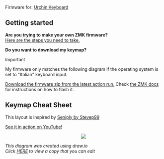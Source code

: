Firmware for: [Urchin Keyboard](https://github.com/duckyb/urchin)

## Getting started

**Are you trying to make your own ZMK firmware?**  
[Here are the steps you need to take.](./GETTING_STARTED.md)

**Do you want to download my keymap?**  

> [!IMPORTANT]
> My firmware only matches the following diagram if the operating system is set to "Italian" keyboard input.

[Download the firmware zip from the latest action run.](https://github.com/duckyb/zmk-urchin/actions/workflows/build.yml?query=is%3Asuccess+branch%3Amaster) Check [the ZMK docs](https://zmk.dev/docs/user-setup#installing-the-firmware) for instructions on how to flash it.

## Keymap Cheat Sheet

This layout is inspired by [Seniply by Stevep99](https://stevep99.github.io/seniply/)

[See it in action on YouTube!](https://youtu.be/IZ83uU0ltaE)
<div align="center">
  
  <picture>
      <source media="i(min-width: 768px)" srcset="my_urchin_layout.png"/>
      <img src="my_urchin_layout.png"/>
  </picture>

</div>

*This diagram was created using draw.io*  
*Click [HERE](https://viewer.diagrams.net/?tags=%7B%7D&lightbox=1&highlight=0000ff&edit=_blank&layers=1&nav=1&title=my_urching_layout.drawio&dark=auto#R%3Cmxfile%3E%3Cdiagram%20id%3D%224sZqK0B1l8go1OKUgbZV%22%20name%3D%22Page-1%22%3E7V1dl9o40v4te8HZnTkHjiV%2FX0IDM5mkk7zpTXZmbua4wd3NhMYM0JP0e7G%2FfW2wjK2SPwDbpW65LxKwjQ16qkqPSo9KPf3q8ftPG2%2F9cB3M%2FWWPavPvPX3co5TYlIT%2FRUee4yPEoocj95vFPD52PHCz%2BH8%2FPqjFR58Wc3%2BbuXAXBMvdYp09OAtWK3%2B2yxzzNpvgW%2Fayu2CZferau4%2BfqB0P3My8pQ8u%2B89ivns4HHWofTz%2Bs7%2B4f9glv889nHn02MXxjbcP3jz4ljqkT3r61SYIdodXj9%2Bv%2FGXUeqxdDp%2Bb5pxNvtjGX%2B2qfOCvDx9s7e02GN8%2BvX3wR5O%2Fgt9%2F6sd3%2BdtbPsU%2F%2BP%2Fib7t7Zk3w7WGx82%2FW3ix6%2Fy3EuaePHnaPy%2FAdCV962%2FWh4e8W3%2F3wWaO7YLWLgSR2%2FH7qPS6WkQ188Tdzb%2BWxy%2BKnkPj9VbAMNvun6sPpyL3af3yxXKaO644%2BMaLjm%2BBpNY8euP80bA320%2FzNzv%2BeOhS3zk9%2B8OjvNs%2FhJeysGSPFbFWPQf52BN6IL3lIYc6OebGp3Sd3PqIRvogBOQEcCsD5j7rguBw4hOKCowNwJsqCQ%2FUsOC6y4xgAm0%2FqYmNL5jgmAOffyoKjEw4cRhawwLEAOENlwQF8wEYOazYA50ZdcHg%2BYCKHNQeAM1YWHJ4PoDNpF4AzVRccnhBgew7rA1Po%2FKQsOoARWMiMgMAUwe%2FKosNTgpATIKMDcwS%2FqosOzwlc7MgGkwRXyqIDSAE2nSYwTfBFXXR4VoDuOzBPMFIWHZ4VUA2bFcBEQY9ay%2FCxo%2B3aW2VQsv56iuY4RrNDSw3Dk5v7238RO0Q4fLpGHPbCdX%2FYtxf7RPjqPvr%2FZj1jdw%2B%2F7eEBhzMXW8Qm2Hm7RbCKzpsXWEiOJWx3m%2BCrnzpjTbXwD9rU3f6vEc%2FmekVqWMi2A%2FMYpbYTtVb%2FLsYhsqDwlPcYgRtfsPXvAz88%2FrQI%2F%2FEfgz8X%2FBUHG%2BOPeuv1MvrcwThP%2Bugq2AWln4w%2BrO2%2F%2FXZvVdF317X1d6Gds2aIrs9vhio3mtCeY%2FeGdsptDjfNPqhBb9KZkcfelLw%2FPd7qWhgALehl0%2BnIsa6AzwCfG9vuaO9zdURi3cl6k2UgexNMPP2mbD9p2Fl00PPpBGaePiuLjkk4dLCnoph1pNB5oy46ZhYd7ElcChNPH9QFx5XNdWDi6aOy6FgcKUCf76Aw8fSzsugAUoCdUqcw8fSLsugAUoA9HUVh4umtuuiYskU2mHh6py46PCtA9x3VUzuUFmVkrnrDxlIvL9WGAXfCnhaiMKHyXll0eO6EPvFAYULlWll0AHfCnrTTYUKlJ%2F2UtzXUtOm0FfaEHdt0mFMZqIsOz57QvQfmVNRiTzpjT4cT3%2BJGj04Z8QSOkFdZvZHZ8apiXoUuVaOGCcDw5%2Fc%2Ba7Vgs3sI7oOVt5wcj3LtcrzmXRCs44N%2F%2BrvdcwyR9xSaXgZQ%2F%2Fti92v4WhuY8bvfUmfGUWtp7M0ze7MKf3DqQ9Hb39Lnjh%2Fbv2OfK7KN2IQMaBuWq1lTtyeYuCSjIQntu8AetsHTZuYXxZQ417TzNvf%2BruBCpv%2BJICm0r42%2F9HaLv%2F3M96g%2FFsIM5l4FcqE3pyao%2B%2FwM9Ytyb4NXomLPQ%2BswqXnz%2FFgrYDUKdMitR3wq8jlNsybDKYS4OYGOwfEQdIGODjOgrHe9Zf1qiJSf6nJvc%2FvbY3NF7lYCf4UAakNo8vUh06lliUCOztSmCNGcgZkB0II9bVLPIA2g3hiAMEk6XV0ePOuJldP9n4Doa0OXwFgJsKNj26oLO17Pb7ABNZrrwQRqXxLc8PX8uqsjowNTgyw8qogPr%2BjXbWzvgcnBf6iLji2Z9xiC5KCpbtEMXtNvaAQZH5gcVCv9RJ2z0k%2FDcW806dJPJczKRO4bDFFyFWak5MKnueQ3z60MHbt3gAmfnin71FF73Ap9ZGLA%2FM5kK8uYEp9d4fuPIGnDhI7S4tNcfAPsysBmV2esmHxV7EovlEbZveGw41AlHMrF7gME8j5b9j66RQ5lY%2FcBMD%2F1X8nRaZFBoY9AYHaqZ8jeQ7fIoLC9h0XbFyVeazE%2F5SAzKGoSAEabApLeUT5yFJOUCUh6afnIUU1Sr4CEDN2oZQXVJtiZXHsoF5DEvLVUQEKcmB3UpyDZf3S42XjPqQvWwWK126bu%2FDE6cLRbMDBz0pZXdrkb1505Gurh%2BUezTX5IJUv%2B%2FeHB%2B%2Fom%2BPJ0tx06t7%2FcOl80s0%2BY0g%2FfkqsKoU6z49nT5u9kzv9822MOX2p7TLGAbHqh9WSMybRIoe3B67XC6zlGc%2BLlDq3VsgsRS1dt2itFLuxE6yrTU5twpPEyPSbF1ms6LmaQIr0zultSe3crsprc4k5jWxvZl%2Bk1TbtiyKOOI0XMs%2FkkRVl%2Fy1fVpnq9Pa64WamA259WrywaXEcJMT2uVkbpD6k816vJ0p1SUqqt2lEXhPhEtplXOyq%2FWlT9IypOkm%2BynD3aiFcw58aKEyg44uUXO6IrMkw459YzZc%2BHN7hgi1vuiK5oMuGc24%2BSo9NeqQh0NaApmnGT3XvaKxaB7z1wNun6JllosGHE4lqWosx5wvWxo2m2DiADxGJoappRk3CdX92HLg8x4dTTvyTBrf2OChAJbPGBKZh6YqOB5QuYY2%2BPU6DreJhmJwOVurvV8KwCPdBZQpV0MlhWFSZXNjc6I%2BHzqhI5XSWqizkVtmDEEqRnFMYHsCpsQYIlSM%2FYsuPTIpXCFvRYMD3zh%2BTotEik0KMbTM%2BoK4YD%2FAndd1Sv5NnVomqQWWEL2S3BQv6apoN5o%2Fg0XO5amDJto5oRxn47fJ2jNudMxdo9Vh%2F29ZYxy6j3YBqbaho1i9AtFblYcTqyXFPKYJSkKpkF86jXkzGcs3j%2F%2BfKitLVVvqo2i5HACkXE%2B7%2FozIM3D74xu%2Fjq72YP8Zused8vve22VyL%2BPL8%2BFroyzhalaLn6WPvaZ1jlsc6qdcZsRoM2k4hoakATlsvSDcgG2q2XRTQ4Fhn9W3K6Fu0jKRjIC0DWNNetBzx%2BRaLFRKt4e8cLJpGfdpcLjl8q1ebXJFoWssaMaJBrf1G3phkvyrdMdA%2BCnOaLyjoZfkUQvgcRyDfUlZnxyxIt7EwZIaIZYSR0Km1DPffvvKdko2ERmo2XMrB17LDHNlDsUKtOJmwNPRSKFOsdasUUA52kE8FEaYdaMe2QwNdEZcDxlGiyAscTEpugExKR8F1RugiIh40eDEUzq6qiwxMM7BVxhIhmBhVFhycSEpB2kY5dVXR4woDuO0y%2Fo6xmhOYunt7%2F5E4TUkSbzPZok3hi39EBGF1RHpGbv7CqPHwZnHhpgkRVc5ImbUGPxG3c1JQeqc4qPfs%2FGJtOrtKT0S%2BkRQoZLUMdXTNPa10Xu2sWZTu7%2BiewC39t9U9k0vLx9U8c7C1JCYXp5Hqnpo0XxMj49TX4M2tUlDeuMqA4%2BjOxc%2Fy5MT9Ow18m2pIJfn75Dv68N4UJaKi9VWW8xK%2FfwReO0HN3NKjgnW7nncULhCTwzi6PnbvABX%2FKlYry2PW6z0vmNviTdBSmstWtvMdzD%2FzJb5YFSsEj%2B2ZxLXIP9PCmw4SZpS48rnTec0a66VWlkbrqK5dSKPzJZh0mh9QtUAAIVIvTdTnwwOQQ3B9GFXgAgUIXA%2BgweaPu%2BJAnUBIEN5i8gdPfysDDEyh87%2BnKr3TlVxqjVugaWL0BlWXLxVAapFqcZBl9mpSaqMoo9voEZRTp1b0PkAEtI3%2FbPTIakgktsoZylZVetUYKc2bsfYA4zUuZzIq%2FXrd0zlCbEFrpMOu6r9RRY%2BypUfmUt3lNYl%2F5FT3qj0o8R0LXNLE7Z4vxvAkpwvT95%2BvR5BOAtZFiK8XrlLz8sjrTqDJHAeg1gAaLrVgU9v0tF1sR7jqkKDXjlye56NRMtOeQsuhwfZSLPi4U7DikLDq8UttFT6oIdxxSFR1%2BY2V83%2BkEK7mrb1z0dL6o2H2d6JyiVpF1qTnPFoiGLgIU1cBX1al4ukA0ih3zBCXwlYWH5wtEI%2Bje0xGGXMIgg%2Fc0zBheQ5%2FEMwmiYW%2F9RIT1eRX1Kl63gU%2F0bCjdm3bCDXmGSTaF%2BKjrP7xyAz%2FJYMOB0rSTbkjkP3BENFVX2c9rD%2FAT3HY3JMpnB9h7ghMbjoimCi%2B84NmBgx7d8oVpUWv1coVpFRZ9Tq2UcutwtwaUWy9p2RpgH%2FjREyq3pra6%2FsmzD3z%2FhAKXqbqL5nn2IUHKz2k4OfEacko8LZEgp%2BQIshausn7F8xIJcrWOIG3BnF1FhEz5Ip8gcUEUzvy58vmQIHXB9slQECHIHtCn250GkhevduEE0dz2Vk7k1JSFHKHNlRMDjeq94%2BoJbeBStn1szgqK8M1Hf7MIf76%2F6Qnqxp67xKKRNRJOnCzCWiMBFjWYYFEDZ1mHbxp%2F6mhc8Ea8KSebgLE7HVoH3OnSZRvJg%2BRat%2BGcUWuMq19KTVa4NPVCXCM3u3lrY1t2t1Aj9%2BSVIpkauXNv%2B5CcabJgLr%2B4hGgsj4HX08JE53Q1A%2FgjLCmxNM8lcJwenqFj22p%2FSYmroS8pcRtOqpzimLImVaB4FH1E6IrKnnewFa9BQU8xuzDT0qFWtjYFfeLGlWjVnbSo8WtW8H1NInm9rKiBtSzoIga3k3Uf%2By%2BDZmmHiR8Ku4VgR3gcHh50AZ3bQHGYlwpPUjQtgQddf8rqPnTw0KicgmTeQzWJhsLY8OgaDw%2F26geqSTTkxYYHUAMLOyNBmcF08IioAfZwiGoSDWKx4YHUAJtYU02i0So6PIAa4HtPt%2FKhgBpgZw2o1mUNCqgBtvSGal3WIJ8aWNjaNap1WYN8aiABse6yBvnUAN97SJc1yKcGFvbqA0pg1uCwj%2FeFEDWwYXdqAihnu%2B6SHYeTzbvr8DTQT2HriijTUzek4G1awLsKVj7AMKMTq8MD%2BUpNVotC3hzYusxDankWBw9%2BWpV0mYfU4iweHvRJCdJlHvKl3ehTemF87eDJk%2FDL4D1d5iG1JouHBz3rTbrMQwE1QE%2Brki7zUEAN0CclaJd5KKAG6MGNwsyDuvAAaoDvPQ1kE14qPIAa4Ge9aZc1yKcG%2BGlV2mUN8qkB%2FqQE7bIG%2BdRAguDWZQ3yqYEE3tNlDQqoAbqchL6cLXCFxQXiiSC4reH%2BD4CIVFcAyIjQJ5KoKB3RVbJ4PZUs%2BEiDPuPMYl9aPBC%2B2gVB%2BH14K0CoZxFtgzoV7qMcnXFdaCP11rPQuHoWxEQvaEF1WPO6xbpRcTmnSntuV7ABQ%2BTlrivGfDp1tGL5R9NFnCg%2FEkpqtpbUXjrjTjn1oOqqmxR2gJh2RHrp2mMllcdYYbHkTbXCYufZ39VVnv0lZ5KyZ4UctLRIGTXiLEdpkTLDqtu%2BL4tBBkxeXXnrLeMTtxtGJd4Fs6%2FAzMLwu%2BMYxHJxH7GFWdiGUXG5URSkFzNvOYxPPC7m870BirqdbMeU6dxz%2B%2FOqtgFpbZ651NDhcAQhKX2Fxg%2B6HZ97%2BesOErjw4IFZsD%2FUxYcXdFILO88i2PT5GsbIz2tlMQOrESh68kWwFfTNbLkRwBaoCxu%2FSkECV4M5s%2BuRursDgYUK1MaeUTM7sU0%2Bl9DRhZ4WTAUJ%2Bqp3%2Ft1OXdR4hqFr2GHPghocAWrjlbKYQYaBztpZ51mM2afomyiLGk8wJPC0Tq%2BTzy50gs0uLJipuFkt1tCvbvylsrhB2oEuIrU6IU8Bv0BfX2J1Qp58KiEBaRclKzbLjgEWcgl8rxIlK9TdCBzSCfRFwxZMVnRVFao4G%2BjCWE1YNChtmNg4VVVlOActlc40VfQgqdIiHPp3MV7R1eEtvMfICOIbbf37ILQa7WkR%2FuM%2FBn8u%2BCsOd%2BSPeuv1Mvrc4Yuc9NFVsAtKP3n89sfNt3UtZ%2FPt3oT2HLs3tFvQizWtTdzb%2B8ixrkSeMLbd0d4TZJCLgUoXBsEWKNow2%2FQOco2rd2%2BV7crAShb8vLtdKd2kMmhgfQv%2BdJYNs02fOtAKV73gTx3bMAf1ZrVVFyFe7yyBW8Fs01jhfCBY%2B4I%2FOWKfsZvn62LhtIiFW70IoWZY%2BEu1YsC58GcjbNECu86KU1asd1ZcQkLxpzxt0TrEzopTVkw6Ky5j5fiM4oxVlWpZMe2suGTkgh%2BL2eowZa2YFlrxVW846qy4ZHSHP1%2FtwATyz%2BG9lYUIDl3QZz7ZBN7JgeboqsTIcdWP3n2ukx5zmxc8oLZvOn7fRZOy8Qm6jMIRSTKVM9XPHztTLRmESNDxwamByWquLkKAYOMHE5EQVSWCnQwTDye%2Bxa0enTJieVDOADJaZ9dFoGLqjS60dhpQ8jZUVAyBh%2FPCeHytjXPGFEJXDOzlFgPDF0o6AlXyh883k%2FBu1x%2B%2BTIAhNFIPLAvm3NE0WxeBOTS1sFuCZpHU%2F8qaz%2BWACYqBJQXq2ygG9vvDg%2Ff1TfDl6W47dG5%2FuXW%2BaGafOLjFwHpVS4GdW8IpqbRU6HbllZbcOL6XVlpi1dVqriQ23Gy859QF66is1zZ1Z648GM8fSDylnVdOjLs%2BTuIcTevw%2FKOh1VFAjLXpq9DI56viC3qLJjsIvhgU0dCrRbpn5Fs6JT0YML08JX0eIU%2BU9CUrTBJdfR39sO5wftFi3V5hJwxp09Vuc7mosKmKzVrIkS05sDS4RF2yihsLSkEF5t8uBrJBHxRuuVoDMK7F8w9z0F6CTgiNoFTxZxWhIZoGiAE6NnBa942a2BhZbFyKDg0k6R%2FUhMaRz20gn%2F6oJDaEctjo%2BH4DJ%2Bx%2BVhEbwARMfCYAZ%2Bp%2BUREayAQM%2FJAGZ5mkXqLYGhOQIaTBGaV3amLDUwEJ%2FEb1pRavUt7bHmGy8aMLTJ28VxEbQJhcdMLEbpytAKEeNJAwOeiBnwlPBIH%2FVhj1z9d47D%2BUxNDblxBAo00Dh%2FEWYC1wNPwoKthYpylz%2BKMzhkJSKEFsEO2%2BoxIpVEyS2hpdpAQ%2F0MFEwV6DeCE6tYkNK2xnm%2BgJOWwTBWL93JKLUdQg6DjCpILMs9%2FV%2Fa7RiW%2BX02sluw5hwWjCIQKAcPvgraOXd0v%2F%2B3CziVRQI381j1%2BOZ5EYajHL4sptzce3qW5r2tVVQT%2Bf29al%2BrxUS5qClmTHLtwQ1OaXGtku88hTdwR1eMEXvFXOlqD54sILNg0Vm4lg%2Fe6Hd2NgKhE677xbf8l5eeVtHjd%2ByAK82%2F39IsuJf1J4c3PUM8dCyyg2bN43Iz6yWoVBJ35KL1bz5vpsXxvoDvPTGCO9FiOi2Zv2iZW9Q3B3t%2FUv3QRW3Dr5i57Ew427ILTleX9P5fre%2FM%2BnbczH4hia0Dw4IiE01v5peZK%2FYxSHVJDoGSoYf7PDkzeP3jJ17m9vs%2FDC%2F0Ob8nZPoSWVXDeLdi4Flyz9XWij%2FZA7zhare3g%2B2KwfvFX8QXo4Fm1s2o%2BNfLi%2Fx90udWYRhsJV3F5MIXg4s9uEtwrb9pFvzDCKBd%2ByD%2FkWbObZr5XcK2TIt18X4e2iex6CbT%2BOg5nr9p3x%2Fh6CNrz1Zl%2Fv93G7X31wefgZc38WbPbddn%2F3sJh9Xfnb%2BLsvVovdgj2BvzYFZuF1qa%2BTvg6sZQlDytfnSqPbbJdfwlGyvVeC0cVkIIwqA1aYsEAIx3w13YtRpyE%2BEA6HBZFB6hL1jSV0WVnPZ8bBCC5XI5qgopEJO2GJsGk4dUOyCOlue0U0xAgRSKd%2FlBmf5jLuJgeN3d6W1jnQQArbo2qmhTRXOr%2FJnw2JWqpy7QxICq5vzivncUbhDsHDv5Q8PDyc%2FX0KWiPRuX6WoIcKOBnzg8zQNNrLAhpkYNMgIpweOcwqSO9G7TIiQ0eP7KJMw1RmhFrjRBIEOmHR9aQTUxEjVzoHUr2keKcQvIhNmehBRpBRYk9TCxxApRx0KiXIKNldRumIUIu7eIkRojCj9IfM%2BLTHntADG4UZJSXDGiRN%2BF6Tn09SgzR1CrqG6JSLHnXylcKHVGK5WJjYbGreYS9cVywW%2FjQYLndNZStfudaLSR1j0zFbLHWbYzr5uuIGTOd6Mk7n2A8H33%2B%2BbsOamq43mScNtfZ%2FPa5cWKZEWNYC05XE6rA5ric2KbK%2BkFBR%2Fo9DuhMYQm0YV3XfcDiEqqoL%2B2bJjdC1hYTCLKTk4sKjVUusLuzTzE1bVBcSQYGT6WomCYGc7v%2FOogd0bFt10YM%2B5faAwZ8OENQ%2B6UsCWqusv8%2BXVcUXSAhqn7DOVDVwCKeXx5cWCYqf%2FENNaEzp%2FEYwe2bCkuZKgMNTSnQ9a1f8xDkrSzcc90aTLktXQKXQ5wYEVVF6jNfLCU6jE2uAUeHrKgTFUXrmlcwItcao8EciBpxam2xlGUDicioJPIcCcP4pMzTNRjZAq9D1sQW1ZNSgVcUbn9u94bAjTwXkCX2KU1z%2F5oD74V%2BZgWqZSKFrLQyYmvqvzPi0R6PQRyGCYjuKSi8hjcL3G5GwW9EBCJjtROdQ%2BampBqQSh%2B3TGpdF1KmKEO0mlKeKyNlSrRbL4bpDfMGDIcr8KMW%2BczdBa86BRPurZb3oJW27dtzLtIJzJZK1%2Bp0r3k1SHgGbCTMPXdmiwyVd2aKubFE2WDVXtqhc19puzSJLlC%2Fgmi4ykXX1X3%2ByjssysttTWoKpbyoIlmznwQZapUJpx9O28s4mOXRHnxj2vtte7bzFKtLejVknKBpKQJEmuwPEpQTocmNFa3azgjGe1OxVm5eDB6fZ2dmBlf3jdlAfGKZ2%2FGO6sxRmxOLuYEAM7QE1G0OxsECiiM%2ByY%2Fm1XRqoui6M8Xl%2Bmmc4vIHhmQUZ2LZjWMTU9%2F9aFPLNgWML%2BpbU4QZsQVgloYB1lg19Dsf6naEUrLsa6Jk%2FyhuKlYofGhEM%2BjEMJb9UwyWG8mNnKOdGFKoNDCeqqGw4dvSvKCOPYSj52cVLDGVfWKczlfyYwtlK1lTIQKOGm%2Fw5gi3JB3qOregNGoslSiheOklQlSsmZyAupy%2BmtUimxW2BUoIpj9LNSxobONoVhki7KOtyv18%2FdNr4qJ1GpY6Z0GDWrsJN25Oi8pmmbWwYZItIU8tjcmpkV0PamiZoGFZ7sqV2qTA8bNfkSvA7aahNBEPtBtuywtrSk4ba%2Bc2W19ANNKd4ASgMlSKztRtrahG1FboztxDbOW253Ok%2BrnE%2BLgx%2BLfu4iN616ONVACiBuXr%2FA9u63RhQgR01HANaaW45woBToVevvnI%2Feud%2FX%2Bx%2BjZGJXv%2BWOj7%2BnjoxfmZvVuFP%2BTX9JvpM1LPHb48f279jn5s9bf5OjCA3Ih3W1R8O%2FfXhg6293Qbj26e3D%2F5o8lfw%2B099yvj4YeF8wZVszaYkFQX62kDTDMe1DWo7eug41CFZQk4MXR8QgxLdtKhu69wjqpYc0LWB66azM5mHsEnls%2BsP5D0U%2FJSSLyn6VkfnODz%2F6Cp1LIt3KnSir917mMm9NO%2Fh6ZjNqxyqege%2FTbTlcjdqyCFsIqFDVCBKJzoEM29ymnmDXj%2FZzDFj%2BIm%2FDVyTpHwufO9YxX4XvvnobxZhmxXkuiq7EQslpW7EUhySuJHJ1VNL4vTJfmRye5vqVjN%2BZPPb85X1LPwHdCtzfUOu5Iq2N6mlbyGn9y0nOl%2FGxfI98QJ3oVU5m2Tu0tf5MK7pZ%2FY7YczI3sq9uBJURYex475TMoeh5Q7TFSaDaDn8AiQ%2B7lY1SJcX%2FVtUun1PiQvXUspemywxbIlrk2UnLGopTRa%2B3QTRFOnx8o23frgO5hEok%2F8B%3C%2Fdiagram%3E%3C%2Fmxfile%3E) to view a copy that you can edit*
